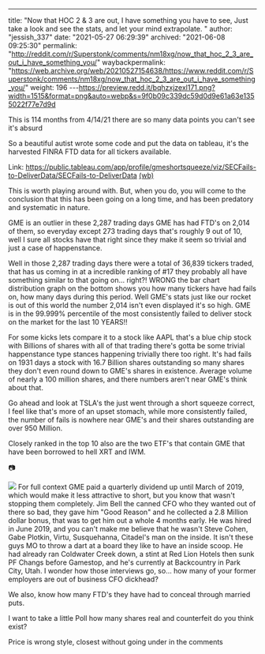 ---
title: "Now that HOC 2 & 3 are out, I have something you have to see, Just take a look and see the stats, and let your mind extrapolate. "
author: "jessish_337"
date: "2021-05-27 06:29:39"
archived: "2021-06-08 09:25:30"
permalink: "http://reddit.com/r/Superstonk/comments/nm18xg/now_that_hoc_2_3_are_out_i_have_something_you/"
waybackpermalink: "https://web.archive.org/web/20210527154638/https://www.reddit.com/r/Superstonk/comments/nm18xg/now_that_hoc_2_3_are_out_i_have_something_you/"
weight: 196
---https://preview.redd.it/bqhzxjzexl171.png?width=1515&format=png&auto=webp&s=9f0b09c339dc59d0d9e61a63e1355022f77e7d9d


This is 114 months from 4/14/21 there are so many data points you can't see it's absurd


So a beautiful autist wrote some code and put the data on tableau, it's the harvested FINRA FTD data for all tickers available.


Link: <https://public.tableau.com/app/profile/gmeshortsqueeze/viz/SECFails-to-DeliverData/SECFails-to-DeliverData> [(wb)](https://web.archive.org/web/20210527062804/https://public.tableau.com/app/profile/gmeshortsqueeze/viz/SECFails-to-DeliverData/SECFails-to-DeliverData)


This is worth playing around with. But, when you do, you will come to the conclusion that this has been going on a long time, and has been predatory and systematic in nature.


GME is an outlier in these 2,287 trading days GME has had FTD's on 2,014 of them, so everyday except 273 trading days that's roughly 9 out of 10, well I sure all stocks have that right since they make it seem so trivial and just a case of happenstance.


Well in those 2,287 trading days there were a total of 36,839 tickers traded, that has us coming in at a incredible ranking of #17 they probably all have something similar to that going on... right?! WRONG the bar chart distribution graph on the bottom shows you how many tickers have had fails on, how many days during this period. Well GME's stats just like our rocket is out of this world the number 2,014 isn't even displayed it's so high. GME is in the 99.999% percentile of the most consistently failed to deliver stock on the market for the last 10 YEARS!!


For some kicks lets compare it to a stock like AAPL that's a blue chip stock with Billions of shares with all of that trading there's gotta be some trivial happenstance type stances happening trivially there too right. It's had fails on 1931 days a stock with 16.7 Billion shares outstanding so many shares they don't even round down to GME's shares in existence. Average volume of nearly a 100 million shares, and there numbers aren't near GME's think about that.


Go ahead and look at TSLA's the just went through a short squeeze correct, I feel like that's more of an upset stomach, while more consistently failed, the number of fails is nowhere near GME's and their shares outstanding are over 950 Million.


Closely ranked in the top 10 also are the two ETF's that contain GME that have been borrowed to hell XRT and IWM.


📷


![](/img/eihqw2nfxl171.png)
For full context GME paid a quarterly dividend up until March of 2019, which would make it less attractive to short, but you know that wasn't stopping them completely. Jim Bell the canned CFO who they wanted out of there so bad, they gave him "Good Reason" and he collected a 2.8 Million dollar bonus, that was to get him out a whole 4 months early. He was hired in June 2019, and you can't make me believe that he wasn't Steve Cohen, Gabe Plotkin, Virtu, Susquehanna, Citadel's man on the inside. It isn't these guys MO to throw a dart at a board they like to have an inside scoop. He had already ran Coldwater Creek down, a stint at Red Lion Hotels then sunk PF Changs before Gamestop, and he's currently at Backcountry in Park City, Utah. I wonder how those interviews go, so... how many of your former employers are out of business CFO dickhead?


We also, know how many FTD's they have had to conceal through married puts.


I want to take a little Poll how many shares real and counterfeit do you think exist?


Price is wrong style, closest without going under in the comments

